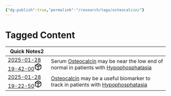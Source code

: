 ```yaml
---
{"dg-publish":true,"permalink":"/research/tags/osteocalcin/"}
---
```


# Tagged Content
<div><table class="dataview table-view-table"><thead class="table-view-thead"><tr class="table-view-tr-header"><th class="table-view-th"><span>Quick Notes</span><span class="dataview small-text">2</span></th><th class="table-view-th"><span></span></th></tr></thead><tbody class="table-view-tbody"><tr><td><span><a data-tooltip-position="top" aria-label="Research/Quick Notes/2025-01-28 19-42-00.md" data-href="Research/Quick Notes/2025-01-28 19-42-00.md" href="Research/Quick Notes/2025-01-28 19-42-00.md" class="internal-link" target="_blank" rel="noopener nofollow" fileclass-name="Research Links">2025-01-28 19-42-00</a><a class="metadata-menu fileclass-icon"><svg xmlns="http://www.w3.org/2000/svg" width="24" height="24" viewBox="0 0 24 24" fill="none" stroke="currentColor" stroke-width="2" stroke-linecap="round" stroke-linejoin="round" class="svg-icon lucide-package"><path d="m7.5 4.27 9 5.15"></path><path d="M21 8a2 2 0 0 0-1-1.73l-7-4a2 2 0 0 0-2 0l-7 4A2 2 0 0 0 3 8v8a2 2 0 0 0 1 1.73l7 4a2 2 0 0 0 2 0l7-4A2 2 0 0 0 21 16Z"></path><path d="m3.3 7 8.7 5 8.7-5"></path><path d="M12 22V12"></path></svg></a></span></td><td><span>Serum <a data-href="Osteocalcin" href="Osteocalcin" class="internal-link" target="_blank" rel="noopener nofollow">Osteocalcin</a> may be near the low end of normal in patients with <a data-href="Hypophosphatasia" href="Hypophosphatasia" class="internal-link" target="_blank" rel="noopener nofollow">Hypophosphatasia</a></span></td></tr><tr><td><span><a data-tooltip-position="top" aria-label="Research/Quick Notes/2025-01-28 19-22-50.md" data-href="Research/Quick Notes/2025-01-28 19-22-50.md" href="Research/Quick Notes/2025-01-28 19-22-50.md" class="internal-link" target="_blank" rel="noopener nofollow" fileclass-name="Research Links">2025-01-28 19-22-50</a><a class="metadata-menu fileclass-icon"><svg xmlns="http://www.w3.org/2000/svg" width="24" height="24" viewBox="0 0 24 24" fill="none" stroke="currentColor" stroke-width="2" stroke-linecap="round" stroke-linejoin="round" class="svg-icon lucide-package"><path d="m7.5 4.27 9 5.15"></path><path d="M21 8a2 2 0 0 0-1-1.73l-7-4a2 2 0 0 0-2 0l-7 4A2 2 0 0 0 3 8v8a2 2 0 0 0 1 1.73l7 4a2 2 0 0 0 2 0l7-4A2 2 0 0 0 21 16Z"></path><path d="m3.3 7 8.7 5 8.7-5"></path><path d="M12 22V12"></path></svg></a></span></td><td><span><a data-href="Osteocalcin" href="Osteocalcin" class="internal-link" target="_blank" rel="noopener nofollow">Osteocalcin</a> may be a useful biomarker to track in patients with <a data-href="Hypophosphatasia" href="Hypophosphatasia" class="internal-link" target="_blank" rel="noopener nofollow">Hypophosphatasia</a></span></td></tr></tbody></table></div>

